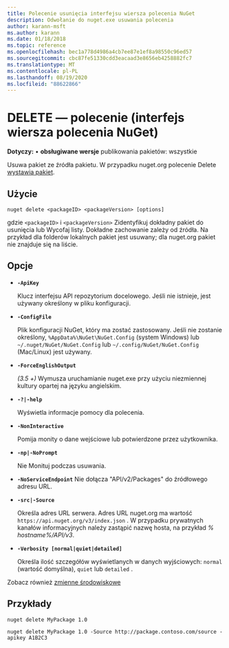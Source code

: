 ```yaml
---
title: Polecenie usunięcia interfejsu wiersza polecenia NuGet
description: Odwołanie do nuget.exe usuwania polecenia
author: karann-msft
ms.author: karann
ms.date: 01/18/2018
ms.topic: reference
ms.openlocfilehash: bec1a778d4986a4cb7ee87e1ef8a98550c96ed57
ms.sourcegitcommit: cbc87fe51330cdd3eacaad3e8656eb4258882fc7
ms.translationtype: MT
ms.contentlocale: pl-PL
ms.lasthandoff: 08/19/2020
ms.locfileid: "88622866"
---
```

# <a name="delete-command-nuget-cli"></a>DELETE — polecenie (interfejs wiersza polecenia NuGet)

**Dotyczy:** &bullet; **obsługiwane wersje** publikowania pakietów: wszystkie

Usuwa pakiet ze źródła pakietu. W przypadku nuget.org polecenie Delete [wystawia pakiet](../../nuget-org/policies/deleting-packages.md).

## <a name="usage"></a>Użycie

```cli
nuget delete <packageID> <packageVersion> [options]
```

gdzie `<packageID>` i `<packageVersion>` Zidentyfikuj dokładny pakiet do usunięcia lub Wycofaj listy. Dokładne zachowanie zależy od źródła. Na przykład dla folderów lokalnych pakiet jest usuwany; dla nuget.org pakiet nie znajduje się na liście.

## <a name="options"></a>Opcje

- **`-ApiKey`**

  Klucz interfejsu API repozytorium docelowego. Jeśli nie istnieje, jest używany określony w pliku konfiguracji.

- **`-ConfigFile`**

  Plik konfiguracji NuGet, który ma zostać zastosowany. Jeśli nie zostanie określony, `%AppData%\NuGet\NuGet.Config` (system Windows) lub `~/.nuget/NuGet/NuGet.Config` lub `~/.config/NuGet/NuGet.Config` (Mac/Linux) jest używany.

- **`-ForceEnglishOutput`**

  *(3.5 +)* Wymusza uruchamianie nuget.exe przy użyciu niezmiennej kultury opartej na języku angielskim.

- **`-?|-help`**

  Wyświetla informacje pomocy dla polecenia.

- **`-NonInteractive`**

  Pomija monity o dane wejściowe lub potwierdzone przez użytkownika.

 - **`-np|-NoPrompt`**

   Nie Monituj podczas usuwania.

 - **`-NoServiceEndpoint`** Nie dołącza "API/v2/Packages" do źródłowego adresu URL.

- **`-src|-Source`**

  Określa adres URL serwera. Adres URL nuget.org ma wartość `https://api.nuget.org/v3/index.json` . W przypadku prywatnych kanałów informacyjnych należy zastąpić nazwę hosta, na przykład *% hostname%/API/v3*.

- **`-Verbosity [normal|quiet|detailed]`**

  Określa ilość szczegółów wyświetlanych w danych wyjściowych: `normal` (wartość domyślna), `quiet` lub `detailed` .

Zobacz również [zmienne środowiskowe](cli-ref-environment-variables.md)

## <a name="examples"></a>Przykłady

```cli
nuget delete MyPackage 1.0

nuget delete MyPackage 1.0 -Source http://package.contoso.com/source -apikey A1B2C3
```
